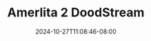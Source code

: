 --- 
title: "Amerlita 2  DoodStream"
description: "nonton   Amerlita 2  DoodStream simontox    "
date: 2024-10-27T11:08:46-08:00
file_code: "migonu32c81l"
draft: false
cover: "6x504q20fnil73j8.jpg"
tags: ["Amerlita", "DoodStream", "bokep-indo", "bokep-viral", "bokep-ig"]
length: 807
fld_id: "1483155"
foldername: "Amerlita 1"
categories: ["Amerlita 1"]
views: 0
---